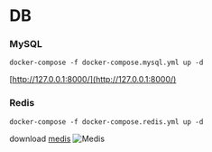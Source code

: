 # DB

### MySQL

	docker-compose -f docker-compose.mysql.yml up -d
    
[http://127.0.0.1:8000/](http://127.0.0.1:8000/)


### Redis

	docker-compose -f docker-compose.redis.yml up -d

download [medis](https://github.com/luin/medis)
![Medis](http://getmedis.com/screen.png)
